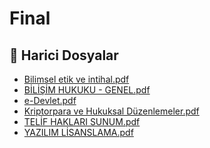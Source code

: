 # Final


<!--Index-->

## 🔗 Harici Dosyalar

- [Bilimsel etik ve intihal.pdf](./Bilimsel%20etik%20ve%20intihal.pdf)
- [BİLİŞİM HUKUKU - GENEL.pdf](./B%C4%B0L%C4%B0%C5%9E%C4%B0M%20HUKUKU%20-%20GENEL.pdf)
- [e-Devlet.pdf](./e-Devlet.pdf)
- [Kriptorpara ve Hukuksal Düzenlemeler.pdf](./Kriptorpara%20ve%20Hukuksal%20D%C3%BCzenlemeler.pdf)
- [TELİF HAKLARI SUNUM.pdf](./TEL%C4%B0F%20HAKLARI%20SUNUM.pdf)
- [YAZILIM LİSANSLAMA.pdf](./YAZILIM%20L%C4%B0SANSLAMA.pdf)


<!--Index-->

